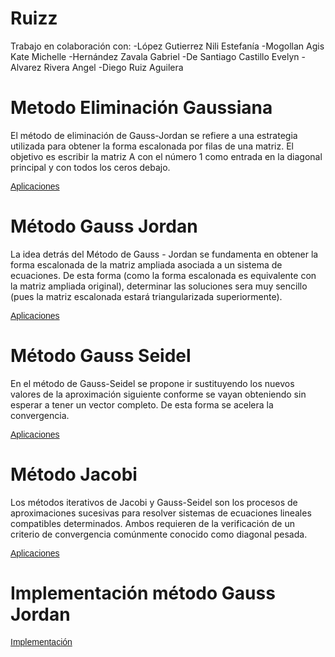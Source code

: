 # Ruizz
Trabajo en colaboración con:
-López Gutierrez Nili Estefanía
-Mogollan Agis Kate Michelle
-Hernández Zavala Gabriel
-De Santiago Castillo Evelyn
-Alvarez Rivera Angel
-Diego Ruiz Aguilera

# Metodo Eliminación Gaussiana

El método de eliminación de Gauss-Jordan se refiere a una estrategia utilizada para obtener la forma escalonada por filas de una matriz. El objetivo es escribir la matriz  A
  con el número 1 como entrada en la diagonal principal y con todos los ceros debajo.

  <a href="https://github.com/Ruiz2504/Ruizz/blob/main/Eliminaci%C3%B3n%20Gaussiana.zip"> <font font face = "arial"> Aplicaciones </font> </a>

# Método Gauss Jordan

La idea detrás del Método de Gauss - Jordan se fundamenta en obtener la forma escalonada de la matriz ampliada asociada a un sistema de ecuaciones. De esta forma (como la forma escalonada es equivalente con la matriz ampliada original), determinar las soluciones sera muy sencillo (pues la matriz escalonada estará triangularizada superiormente).

<a href="https://github.com/Ruiz2504/Ruizz/blob/main/Gauss%20Jordan.zip"> <font font face = "arial"> Aplicaciones </font> </a>

# Método Gauss Seidel

En el método de Gauss-Seidel se propone ir sustituyendo los nuevos valores de la aproximación siguiente conforme se vayan obteniendo sin esperar a tener un vector completo. De esta forma se acelera la convergencia.

<a href="https://github.com/Ruiz2504/Ruizz/blob/main/Gauss%20Seidel.zip"> <font font face = "arial"> Aplicaciones </font> </a>

# Método Jacobi

Los métodos iterativos de Jacobi y Gauss-Seidel son los procesos de aproximaciones sucesivas para resolver sistemas de ecuaciones lineales compatibles determinados. Ambos requieren de la verificación de un criterio de convergencia comúnmente conocido como diagonal pesada.

<a href="https://github.com/Ruiz2504/Ruizz/blob/main/Jacobi.zip"> <font font face = "arial"> Aplicaciones </font> </a>

# Implementación método Gauss Jordan

<a href="https://github.com/Ruiz2504/Ruizz/blob/main/Implementaci%C3%B3n%20Gauss%20Jordan.xlsx"> <font font face = "arial"> Implementación </font> </a>
